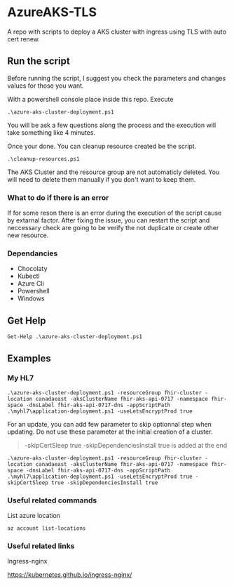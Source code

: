 # AzureAKS-TLS
A repo with scripts to deploy a AKS cluster with ingress using TLS with auto cert renew.

## Run the script

Before running the script, I suggest you check the parameters and changes values for those you want.

With a powershell console place inside this repo. Execute 

```
.\azure-aks-cluster-deployment.ps1
```

You will be ask a few questions along the process and the execution will take something like 4 minutes.

Once your done. You can cleanup resource created be the script.

```
.\cleanup-resources.ps1
```

The AKS Cluster and the resource group are not automaticly deleted. You will need to delete them manually if you don't want to keep them. 

### What to do if there is an error

If for some reson there is an error during the execution of the script cause by extarnal factor. After fixing the issue, you can restart the script and neccessary check 
are going to be verify the not duplicate or create other new resource.

### Dependancies

- Chocolaty
- Kubectl
- Azure Cli
- Powershell
- Windows

## Get Help

```
Get-Help .\azure-aks-cluster-deployment.ps1
```

## Examples

### My HL7

```
.\azure-aks-cluster-deployment.ps1 -resourceGroup fhir-cluster -location canadaeast -aksClusterName fhir-aks-api-0717 -namespace fhir-space -dnsLabel fhir-aks-api-0717-dns -appScriptPath .\myhl7\application-deployment.ps1 -useLetsEncryptProd true
```

For an update, you can add few parameter to skip optionnal step when updating. Do not use these parameter at the initial creation of a cluster.
>  -skipCertSleep true -skipDependenciesInstall true is added at the end
```
.\azure-aks-cluster-deployment.ps1 -resourceGroup fhir-cluster -location canadaeast -aksClusterName fhir-aks-api-0717 -namespace fhir-space -dnsLabel fhir-aks-api-0717-dns -appScriptPath .\myhl7\application-deployment.ps1 -useLetsEncryptProd true -skipCertSleep true -skipDependenciesInstall true
```

### Useful related commands

List azure location

```
az account list-locations
```

### Useful related links

Ingress-nginx

https://kubernetes.github.io/ingress-nginx/